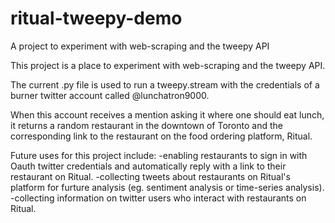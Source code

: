 # ritual-tweepy-demo
A project to experiment with web-scraping and the tweepy API


This project is a place to experiment with web-scraping and the tweepy API.

The current .py file is used to run a tweepy.stream with the credentials of a burner twitter account called @lunchatron9000.

When this account receives a mention asking it where one should eat lunch, it returns a random restaurant in
the downtown of Toronto and the corresponding link to the restaurant on the food ordering platform, Ritual.

Future uses for this project include:
-enabling restaurants to sign in with Oauth twitter credentials and automatically reply with a link to their restaurant on Ritual.
-collecting tweets about restaurants on Ritual's platform for furture analysis (eg. sentiment analysis or time-series analysis).
-collecting information on twitter users who interact with restaurants on Ritual.

